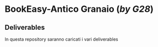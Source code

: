 # BookEasy-Antico Granaio (_by G28_)

## Deliverables
In questa repository saranno caricati i vari deliverables
